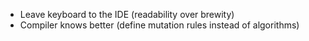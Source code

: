 * Leave keyboard to the IDE (readability over brewity)
* Compiler knows better (define mutation rules instead of algorithms)
